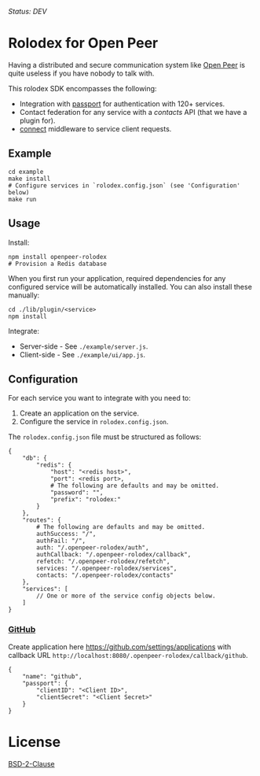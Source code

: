 *Status: DEV*

Rolodex for Open Peer
=====================

Having a distributed and secure communication system like [Open Peer](http://openpeer.org/) is quite useless if you have nobody to talk with.

This rolodex SDK encompasses the following:

  * Integration with [passport](http://passportjs.org/) for authentication with 120+ services.
  * Contact federation for any service with a *contacts* API (that we have a plugin for).
  * [connect](https://github.com/senchalabs/connect) middleware to service client requests.


Example
-------

    cd example
    make install
    # Configure services in `rolodex.config.json` (see 'Configuration' below)
    make run


Usage
-----

Install:

    npm install openpeer-rolodex
    # Provision a Redis database

When you first run your application, required dependencies for any configured
service will be automatically installed. You can also install these manually:

    cd ./lib/plugin/<service>
    npm install

Integrate:

  * Server-side - See `./example/server.js`.
  * Client-side - See `./example/ui/app.js`.


Configuration
-------------

For each service you want to integrate with you need to:

  1. Create an application on the service.
  2. Configure the service in `rolodex.config.json`.

The `rolodex.config.json` file must be structured as follows:

    {
        "db": {
            "redis": {
                "host": "<redis host>",
                "port": <redis port>,
                # The following are defaults and may be omitted.
                "password": "",
                "prefix": "rolodex:"
            }
        },
        "routes": {
            # The following are defaults and may be omitted.
            authSuccess: "/",
            authFail: "/",
            auth: "/.openpeer-rolodex/auth",
            authCallback: "/.openpeer-rolodex/callback",
            refetch: "/.openpeer-rolodex/refetch",
            services: "/.openpeer-rolodex/services",
            contacts: "/.openpeer-rolodex/contacts"
        },
        "services": [
            // One or more of the service config objects below.
        ]
    }


### [GitHub](https://github.com/)

Create application here https://github.com/settings/applications
with callback URL `http://localhost:8080/.openpeer-rolodex/callback/github`.

    {
        "name": "github",
        "passport": {
            "clientID": "<Client ID>",
            "clientSecret": "<Client Secret>"
        }
    }


License
=======

[BSD-2-Clause](http://opensource.org/licenses/BSD-2-Clause)
